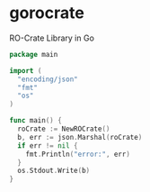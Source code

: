 # gorocrate
RO-Crate Library in Go


```go
package main

import (
  "encoding/json"
  "fmt"
  "os"
)

func main() {
  roCrate := NewROCrate()
  b, err := json.Marshal(roCrate)
  if err != nil {
    fmt.Println("error:", err)
  }
  os.Stdout.Write(b)
}
```